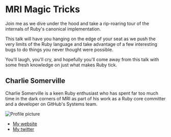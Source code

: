 # MRI Magic Tricks

Join me as we dive under the hood and take a rip-roaring tour of the internals of Ruby's canonical implementation.

This talk will have you hanging on the edge of your seat as we push the very limits of the Ruby language and take advantage of a few interesting bugs to do things you never thought were possible.

You'll laugh, you'll cry, and hopefully you'll come away from this talk with some fresh knowledge on just what makes Ruby tick.

## Charlie Somerville

Charlie Somerville is a keen Ruby enthusiast who has spent far too much time in the dark corners of MRI as part of his work as a Ruby core committer and a developer on GitHub's Systems team.

![Profile picture](https://raw.github.com/euruko2014/call-for-papers/master/talk-charlie_somerville-mri_magic_tricks/profile_picture.jpg)

- [My website](https://charlie.bz)
- [My twitter](https://twitter.com/charliesome)
